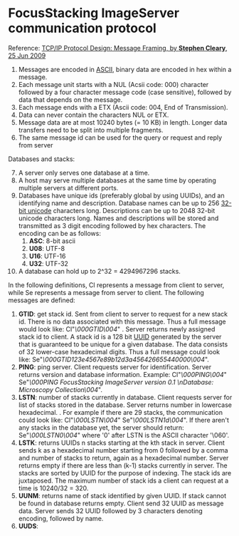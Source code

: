 # FocusStacking ImageServer communication protocol


Reference: [TCP/IP Protocol Design: Message Framing, by **Stephen Cleary**, 25 Jun 2009](http://www.codeproject.com/Articles/37496/TCP-IP-Protocol-Design-Message-Framing)

1. Messages are encoded in [ASCII](http://en.wikipedia.org/wiki/ASCII), binary data are encoded in hex within a message.
2. Each message unit starts with a NUL (Acsii code: 000) character followed by a four character message code (case sensitive), followed by data that depends on the message.
3. Each message ends with a ETX (Ascii code: 004, End of Transmission).
4. Data can never contain the characters NUL or ETX.
5. Message data are at most 10240 bytes (= 10 KB) in length. Longer data transfers need to be split into multiple fragments.
6. The same message id can be used for the query or request and reply from server

Databases and stacks:

7. A server only serves one database at a time.
8. A host may serve multiple databases at the same time by operating multiple servers at different ports.
9. Databases have unique ids (preferably global by using UUIDs), and an identifying name and description. Database names can be up to 256 [32-bit unicode](http://en.wikipedia.org/wiki/UTF-32) characters long. Descriptions can be up to 2048 32-bit unicode characters long. Names and descriptions will be stored and transmitted as 3 digit encoding followed by hex characters. The encoding can be as follows:
   1. **ASC**: 8-bit ascii
   2. **U08**: UTF-8
   3. **U16**: UTF-16
   4. **U32**: UTF-32
10. A database can hold up to 2^32 = 4294967296 stacks.

In the following definitions, Cl represents a message from client to server, while Se represents a message from server to client. The following messages are defined:

1. **GTID**: get stack id. Sent from client to server to request for a new stack id. There is no data associated with this message. Thus a full message would look like: Cl"_\000GTID\004_" . Server returns newly assigned stack id to client. A stack id is a 128 bit [UUID](http://en.wikipedia.org/wiki/Universally_unique_identifier) generated by the server that is guaranteed to be unique for a given database. The data consists of 32 lower-case hexadecimal digits. Thus a full message could look like: Se"_\000GTID123e4567e89b12d3a456426655440000\004_".
3. **PING**: ping server. Client requests server for identification. Server returns version and database information. Example: Cl"_\000PING\004_" Se"_\000PING FocusStacking ImageServer version 0.1 \nDatabase: Microscopy Collection\004_".
4. **LSTN**: number of stacks currently in database. Client requests server for list of stacks stored in the database. Server returns number in lowercase hexadecimal. . For example if there are 29 stacks, the communication could look like: Cl"_\000LSTN\004_" Se"_\000LSTN1d\004_". If there aren't any stacks in the database yet, the server should return: Se"_\000LSTN0\004_" where '0' after LSTN is the ASCII character '\060'.
5. **LSTK**:  returns UUIDs n stacks starting at the kth stack in server. Client sends k as a hexadecimal number starting from 0 followed by a comma and number of stacks to return, again as a hexadecimal number. Server returns empty if there are less than (k-1) stacks currently in server. The stacks are sorted by UUID for the purpose of indexing. The stack ids are juxtaposed. The maximum number of stack ids a client can request at a time is 10240/32 = 320.
6. **UUNM**: returns name of stack identified by given UUID. If stack cannot be found in database returns empty. Client send 32 UUID as message data. Server sends 32 UUID followed by 3 characters denoting encoding, followed by name.
7. **UUDS**:


